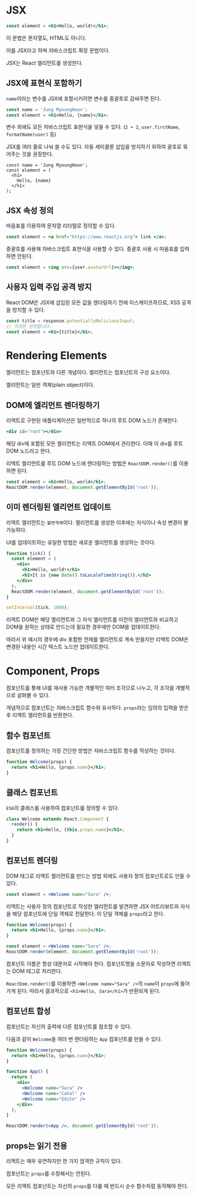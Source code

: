# JSX

```jsx
const element = <h1>Hello, world!</h1>;
```

이 문법은 문자열도, HTML도 아니다.

이를 JSX라고 하며 자바스크립트 확장 문법이다.

JSX는 React 엘리먼트를 생성한다.

## JSX에 표현식 포함하기

`name`이라는 변수를 JSX에 포함시키려면 변수를 중괄호로 감싸주면 된다.

```jsx
const name = 'Jung MyoungHoon';
const element = <h1>Hello, {name}</h1>;
```

변수 외에도 모든 자바스크립트 표현식을 넣을 수 있다. (`2 + 2`, `user.firstName`, `formatName(user)` 등)

JSX를 여러 줄로 나눠 쓸 수도 있다. 자동 세미콜론 삽입을 방지하기 위하여 괄호로 묶어주는 것을 권장한다.

```
const name = 'Jung MyoungHoon';
const element = (
  <h1>
    Hello, {name}
  </h1>
);
```

## JSX 속성 정의

따옴표를 이용하여 문자열 리터럴로 정의할 수 있다.

```jsx
const element = <a href="https://www.reactjs.org"> link </a>;
```

중괄호를 사용해 자바스크립트 표현식을 사용할 수 있다. 중괄호 사용 시 따옴표를 입력하면 안된다.

```jsx
const element = <img src={user.avatarUrl}></img>;
```

## 사용자 입력 주입 공격 방지

React DOM은 JSX에 삽입된 모든 값을 렌더링하기 전에 이스케이프하므로, XSS 공격을 방지할 수 있다.

```jsx
const title = response.potentiallyMaliciousInput;
// 이것은 안전합니다.
const element = <h1>{title}</h1>;
```

# Rendering Elements

엘리먼트는 컴포넌트와 다른 개념이다. 엘리먼트는 컴포넌트의 구성 요소이다.

엘리먼트는 일반 객체(plain object)이다.

## DOM에 엘리먼트 렌더링하기

리액트로 구현된 애플리케이션은 일반적으로 하나의 루트 DOM 노드가 존재한다.

```jsx
<div id="root"></div>
```

해당 div에 포함된 모든 엘리먼트는 리액트 DOM에서 관리한다. 이때 이 div를 루트 DOM 노드라고 한다.

리액트 엘리먼트를 루트 DOM 노드에 렌더링하는 방법은 `ReactDOM.render()`를 이용하면 된다.

```jsx
const element = <h1>Hello, world</h1>;
ReactDOM.render(element, document.getElementById('root'));
```

## 이미 렌더링된 엘리먼트 업데이트

리액트 엘리먼트는 `불변객체`이다. 엘리먼트를 생성한 이후에는 자식이나 속성 변경이 불가능하다.

UI를 업데이트하는 유일한 방법은 새로운 엘리먼트를 생성하는 것이다.

```jsx
function tick() {
  const element = (
    <div>
      <h1>Hello, world!</h1>
      <h2>It is {new Date().toLocaleTimeString()}.</h2>
    </div>
  );
  ReactDOM.render(element, document.getElementById('root'));
}

setInterval(tick, 1000);
```

리액트 DOM은 해당 엘리먼트와 그 자식 엘리먼트를 이전의 엘리먼트와 비교하고 DOM을 원하는 상태로 만드는데 필요한 경우에만 DOM을 업데이트한다.

따라서 위 예시의 경우에 div 포함한 전체를 엘리먼트로 계속 만들지만 리액트 DOM은 변경된 내용인 시간 텍스트 노드만 업데이트한다.

# Component, Props

컴포넌트를 통해 UI를 재사용 가능한 개별적인 여러 조각으로 나누고, 각 조각을 개별적으로 살펴볼 수 있다.

개념적으로 컴포넌트는 자바스크립트 함수와 유사하다. `props`라는 임의의 입력을 받은 후 리액트 엘리먼트를 반환한다.

## 함수 컴포넌트

컴포넌트를 정의하는 가장 간단한 방법은 자바스크립트 함수를 작성하는 것이다.

```jsx
function Welcome(props) {
  return <h1>Hello, {props.name}</h1>;
}
```

## 클래스 컴포넌트

`ES6`의 클래스를 사용하여 컴포넌트를 정의할 수 있다.

```jsx
class Welcome extends React.Component {
  render() {
    return <h1>Hello, {this.props.name}</h1>;
  }
}
```

## 컴포넌트 렌더링

DOM 태그로 리액트 엘리먼트를 만드는 방법 외에도 사용자 정의 컴포넌트로도 만들 수 있다.

```jsx
const element = <Welcome name="Sara" />;
```

리액트는 사용자 정의 컴포넌트로 작성한 엘리먼트를 발견하면 JSX 어트리뷰트와 자식을 해당 컴포넌트에 단일 객체로 전달한다. 이 단일 객체를 `props`라고 한다.

```jsx
function Welcome(props) {
  return <h1>Hello, {props.name}</h1>;
}

const element = <Welcome name="Sara" />;
ReactDOM.render(element, document.getElementById('root'));
```

컴포넌트 이름은 항상 대문자로 시작해야 한다. 컴포넌트명을 소문자로 작성하면 리액트는 DOM 태그로 처리한다.

`ReactDom.render()`를 이용하면 `<Welcome name="Sara" />`의 `name`이 `props`에 들어가게 된다. 따라서 결과적으로 `<h1>Hello, Sara</h1>`가 반환되게 된다.

## 컴포넌트 합성

컴포넌트는 자신의 출력에 다른 컴포넌트를 참조할 수 있다.

다음과 같이 `Welcome`을 여러 번 렌더링하는 `App` 컴포넌트를 만들 수 있다.

```jsx
function Welcome(props) {
  return <h1>Hello, {props.name}</h1>;
}

function App() {
  return (
    <div>
      <Welcome name="Sara" />
      <Welcome name="Cahal" />
      <Welcome name="Edite" />
    </div>
  );
}

ReactDOM.render(<App />, document.getElementById('root'));
```

## props는 읽기 전용

리액트는 매우 유연하지만 한 가지 엄격한 규칙이 있다.

컴포넌트는 `props`를 수정해서는 안된다.

모든 리액트 컴포넌트는 자신의 `props`를 다룰 때 반드시 순수 함수처럼 동작해야 한다.
